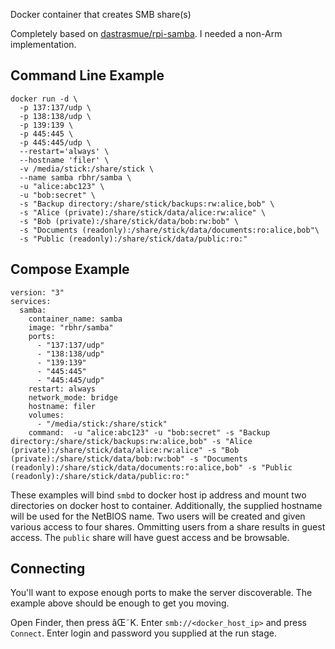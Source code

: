
Docker container that creates SMB share(s)

Completely based on [dastrasmue/rpi-samba](https://github.com/dastrasmue/rpi-samba/). I needed a non-Arm implementation.

## Command Line Example

```
docker run -d \
  -p 137:137/udp \
  -p 138:138/udp \
  -p 139:139 \
  -p 445:445 \
  -p 445:445/udp \
  --restart='always' \
  --hostname 'filer' \
  -v /media/stick:/share/stick \
  --name samba rbhr/samba \
  -u "alice:abc123" \
  -u "bob:secret" \
  -s "Backup directory:/share/stick/backups:rw:alice,bob" \
  -s "Alice (private):/share/stick/data/alice:rw:alice" \
  -s "Bob (private):/share/stick/data/bob:rw:bob" \
  -s "Documents (readonly):/share/stick/data/documents:ro:alice,bob"\
  -s "Public (readonly):/share/stick/data/public:ro:"
```

## Compose Example

```
version: "3"
services:
  samba:                                                                                                                                    
    container_name: samba                                                                                                                   
    image: "rbhr/samba"                                                                                                                     
    ports:                                                                                                                                  
      - "137:137/udp"                                                                                                                       
      - "138:138/udp"                                                                                                                       
      - "139:139"                                                                                                                           
      - "445:445"                                                                                                                           
      - "445:445/udp"                                                                                                                       
    restart: always                                                                                                                         
    network_mode: bridge                                                                                                                    
    hostname: filer                                                                                                                   
    volumes:                                                                                                                                
      - "/media/stick:/share/stick"                                                                                                                                                                                                                                        
    command:  -u "alice:abc123" -u "bob:secret" -s "Backup directory:/share/stick/backups:rw:alice,bob" -s "Alice (private):/share/stick/data/alice:rw:alice" -s "Bob (private):/share/stick/data/bob:rw:bob" -s "Documents (readonly):/share/stick/data/documents:ro:alice,bob" -s "Public (readonly):/share/stick/data/public:ro:"
```

These examples will bind `smbd` to docker host ip address
and mount two directories on docker host to container.
Additionally, the supplied hostname will be used for the NetBIOS name.
Two users will be created and given various access to four shares.
Ommitting users from a share results in guest access.
The `public` share will have guest access and be browsable.

## Connecting
You'll want to expose enough ports to make the server discoverable.
The example above should be enough to get you moving.

Open Finder, then press âŒ˜K. Enter `smb://<docker_host_ip>`
and press `Connect`.
Enter login and password you supplied at the run stage.

